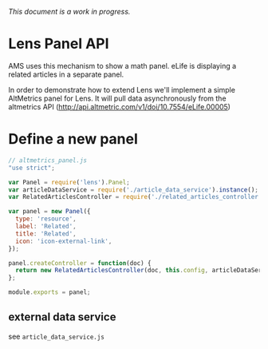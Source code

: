 *This document is a work in progress.*

# Lens Panel API

AMS uses this mechanism to show a math panel. eLife is displaying a related articles in a separate panel.

In order to demonstrate how to extend Lens we'll implement a simple AltMetrics panel for Lens. It will pull data asynchronously from the altmetrics API (http://api.altmetric.com/v1/doi/10.7554/eLife.00005)

# Define a new panel

```js
// altmetrics_panel.js
"use strict";

var Panel = require('lens').Panel;
var articleDataService = require('./article_data_service').instance();
var RelatedArticlesController = require('./related_articles_controller');

var panel = new Panel({
  type: 'resource',
  label: 'Related',
  title: 'Related',
  icon: 'icon-external-link',
});

panel.createController = function(doc) {
  return new RelatedArticlesController(doc, this.config, articleDataService);
};

module.exports = panel;
```

## external data service

see `article_data_service.js`